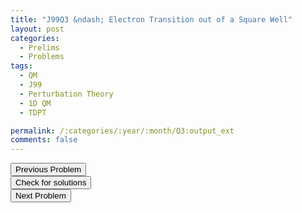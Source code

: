 ```yaml
---
title: "J99Q3 &ndash; Electron Transition out of a Square Well"
layout: post
categories:
  - Prelims
  - Problems
tags:
  - QM
  - J99
  - Perturbation Theory
  - 1D QM
  - TDPT

permalink: /:categories/:year/:month/Q3:output_ext
comments: false
---
```

<object data="1999J3Q.pdf" type="application/pdf" width="100%" height="500"></object>

<div class='navbar'>
	<div float='left'><button onclick="window.location='Q2.html'" >Previous Problem</button></div>
	<div float='center'><button onclick="window.location='https://princetonprelim.com/prelim/2/'">Check for solutions</button></div>
	<div float='right'><button onclick="window.location='T1.html'" > Next Problem</button></div>
</div>
